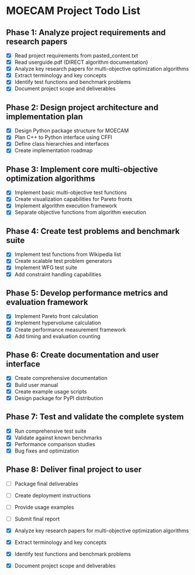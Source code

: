 # MOECAM Project Todo List

## Phase 1: Analyze project requirements and research papers
- [x] Read project requirements from pasted_content.txt
- [x] Read userguide.pdf (DIRECT algorithm documentation)
- [x] Analyze key research papers for multi-objective optimization algorithms
- [x] Extract terminology and key concepts
- [x] Identify test functions and benchmark problems
- [x] Document project scope and deliverables

## Phase 2: Design project architecture and implementation plan
- [x] Design Python package structure for MOECAM
- [x] Plan C++ to Python interface using CFFI
- [x] Define class hierarchies and interfaces
- [x] Create implementation roadmap

## Phase 3: Implement core multi-objective optimization algorithms
- [x] Implement basic multi-objective test functions
- [x] Create visualization capabilities for Pareto fronts
- [x] Implement algorithm execution framework
- [x] Separate objective functions from algorithm execution

## Phase 4: Create test problems and benchmark suite
- [x] Implement test functions from Wikipedia list
- [x] Create scalable test problem generators
- [x] Implement WFG test suite
- [x] Add constraint handling capabilities

## Phase 5: Develop performance metrics and evaluation framework
- [x] Implement Pareto front calculation
- [x] Implement hypervolume calculation
- [x] Create performance measurement framework
- [x] Add timing and evaluation counting

## Phase 6: Create documentation and user interface
- [x] Create comprehensive documentation
- [x] Build user manual
- [x] Create example usage scripts
- [x] Design package for PyPI distribution

## Phase 7: Test and validate the complete system
- [x] Run comprehensive test suite
- [x] Validate against known benchmarks
- [x] Performance comparison studies
- [x] Bug fixes and optimization

## Phase 8: Deliver final project to user
- [ ] Package final deliverables
- [ ] Create deployment instructions
- [ ] Provide usage examples
- [ ] Submit final report


- [x] Analyze key research papers for multi-objective optimization algorithms
- [x] Extract terminology and key concepts



- [x] Identify test functions and benchmark problems
- [x] Document project scope and deliverables


